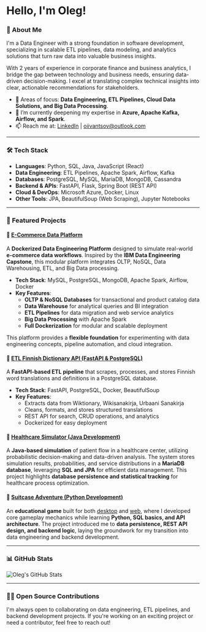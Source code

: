 # Hello, I'm Oleg!

### 🚀 About Me

I'm a Data Engineer with a strong foundation in software development, specializing in scalable ETL pipelines, data modeling, and analytics solutions that turn raw data into valuable business insights. 

With 2 years of experience in corporate finance and business analytics, I bridge the gap between technology and business needs, ensuring data-driven decision-making. I excel at translating complex technical insights into clear, actionable recommendations for stakeholders.

- 🎯 Areas of focus: **Data Engineering, ETL Pipelines, Cloud Data Solutions, and Big Data Processing**.
- 🌱 I’m currently deepening my expertise in **Azure, Apache Kafka, Airflow, and Spark**.    
- 📫 Reach me at: [LinkedIn](https://linkedin.com/in/oleg-ivantsov) | [oiivantsov@outlook.com](mailto:oiivantsov@outlook.com) 

---

### 🛠️ Tech Stack  

- **Languages**: Python, SQL, Java, JavaScript (React)  
- **Data Engineering**: ETL Pipelines, Apache Spark, Airflow, Kafka  
- **Databases**: PostgreSQL, MySQL, MariaDB, MongoDB, Cassandra
- **Backend & APIs**: FastAPI, Flask, Spring Boot (REST API)
- **Cloud & DevOps**: Microsoft Azure, Docker, Linux  
- **Other Tools**: JPA, BeautifulSoup (Web Scraping), Jupyter Notebooks  

---

### 🌟 Featured Projects

#### 🔹 **[E-Commerce Data Platform](https://github.com/oiivantsov/ecommerce-data-platform)**  
A **Dockerized Data Engineering Platform** designed to simulate real-world **e-commerce data workflows**. Inspired by the **IBM Data Engineering Capstone**, this modular platform integrates OLTP, NoSQL, Data Warehousing, ETL, and Big Data processing.  

- **Tech Stack**: MySQL, PostgreSQL, MongoDB, Apache Spark, Airflow, Docker  
- **Key Features**:  
  - **OLTP & NoSQL Databases** for transactional and product catalog data  
  - **Data Warehouse** for analytical queries and BI integration  
  - **ETL Pipelines** for data migration and web service analytics  
  - **Big Data Processing** with Apache Spark  
  - **Full Dockerization** for modular and scalable deployment  

This platform provides a **flexible foundation** for experimenting with data engineering concepts, pipeline automation, and cloud integration.

#### 🔹 **[ETL Finnish Dictionary API (FastAPI & PostgreSQL)](https://github.com/oiivantsov/dictionary-ETL-backend)**  
A **FastAPI-based ETL pipeline** that scrapes, processes, and stores Finnish word translations and definitions in a PostgreSQL database.  

- **Tech Stack**: FastAPI, PostgreSQL, Docker, BeautifulSoup  
- **Key Features**:  
  - Extracts data from Wiktionary, Wikisanakirja, Urbaani Sanakirja  
  - Cleans, formats, and stores structured translations  
  - REST API for search, CRUD operations, and analytics  
  - Dockerized for easy deployment  

#### 🔹 **[Healthcare Simulator (Java Development)](https://github.com/oiivantsov/metropolia-healthcare-centre)**  
A **Java-based simulation** of patient flow in a healthcare center, utilizing probabilistic decision-making and data-driven analysis. The system stores simulation results, probabilities, and service distributions in a **MariaDB database**, leveraging **SQL and JPA** for efficient data management. This project highlights **database persistence and statistical tracking** for healthcare process optimization.

#### 🔹 **[Suitcase Adventure (Python Development)](https://github.com/oiivantsov/metropolia-suitcase-adventure-web)**  
An **educational game** built for both [desktop](https://github.com/oiivantsov/metropolia-suitcase-adventure-game) and [web](https://github.com/oiivantsov/metropolia-suitcase-adventure-web), where I developed core gameplay mechanics while learning **Python, SQL basics, and API architecture**. The project introduced me to **data persistence, REST API design, and backend logic**, laying the groundwork for my transition into data engineering and backend development.

---

### 📊 GitHub Stats

![Oleg's GitHub Stats](http://github-profile-summary-cards.vercel.app/api/cards/profile-details?username=oiivantsov&theme=nord_dark)

---

### 👨‍💻 Open Source Contributions

I'm always open to collaborating on data engineering, ETL pipelines, and backend development projects. If you're working on an exciting project or need a contributor, feel free to reach out!
